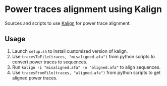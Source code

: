 # Power traces alignment using Kalign

Sources and scripts to use [Kalign](https://github.com/TimoLassmann/kalign) for power trace alignment.

## Usage

1. Launch `setup.sh` to install customized version of kalign.
2. Use `tracesToFile(traces, "misaligned.afa")` from python scripts to convert power traces to sequences.
3. Run `kalign -i "misaligned.afa" -o "aligned.afa"` to align sequences.
4. Use `tracesFromFile(traces, "aligned.afa")` from python scripts to get aligned power traces.
